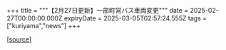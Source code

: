 +++
title = """【2月27日更新】一部町営バス車両変更"""
date = 2025-02-27T00:00:00.000Z
expiryDate = 2025-03-05T02:57:24.555Z
tags = ["kuriyama","news"]
+++


[[source]](https://www.town.kuriyama.hokkaido.jp/soshiki/47/30452.html)
